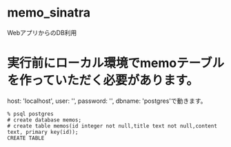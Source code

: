# memo_sinatra
WebアプリからのDB利用
# 実行前にローカル環境でmemoテーブルを作っていただく必要があります。
host: 'localhost', user: '', password: '', dbname: 'postgres'で動きます。
```
% psql postgres
# create database memos;
# create table memos(id integer not null,title text not null,content text, primary key(id));
CREATE TABLE
```
